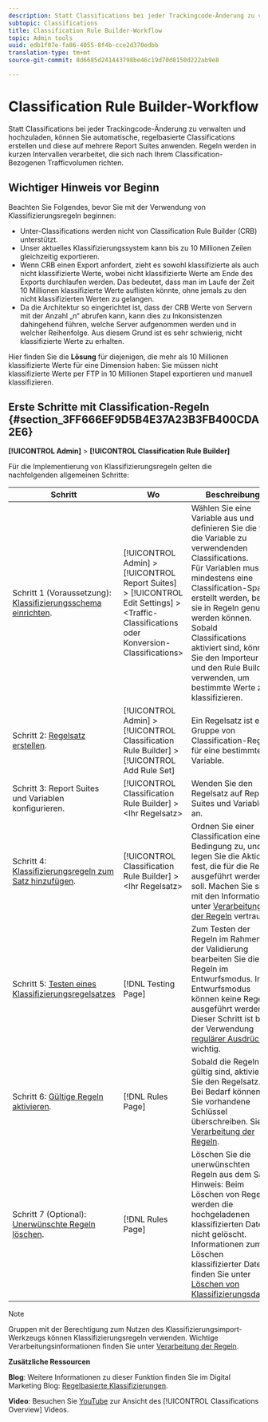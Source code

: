 ```yaml
---
description: Statt Classifications bei jeder Trackingcode-Änderung zu verwalten und hochzuladen, können Sie automatische, regelbasierte Classifications erstellen und diese auf mehrere Report Suites anwenden. Regeln werden in kurzen Intervallen verarbeitet, die sich nach Ihrem Classification-Bezogenen Trafficvolumen richten.
subtopic: Classifications
title: Classification Rule Builder-Workflow
topic: Admin tools
uuid: edb1f07e-fa86-4055-8f4b-cce2d370edbb
translation-type: tm+mt
source-git-commit: 8d6685d241443798be46c19d70d8150d222ab9e8

---
```



# Classification Rule Builder-Workflow

Statt Classifications bei jeder Trackingcode-Änderung zu verwalten und hochzuladen, können Sie automatische, regelbasierte Classifications erstellen und diese auf mehrere Report Suites anwenden. Regeln werden in kurzen Intervallen verarbeitet, die sich nach Ihrem Classification-Bezogenen Trafficvolumen richten.

## Wichtiger Hinweis vor Beginn

Beachten Sie Folgendes, bevor Sie mit der Verwendung von Klassifizierungsregeln beginnen:

* Unter-Classifications werden nicht von Classification Rule Builder (CRB) unterstützt.
* Unser aktuelles Klassifizierungssystem kann bis zu 10 Millionen Zeilen gleichzeitig exportieren.
* Wenn CRB einen Export anfordert, zieht es sowohl klassifizierte als auch nicht klassifizierte Werte, wobei nicht klassifizierte Werte am Ende des Exports durchlaufen werden. Das bedeutet, dass man im Laufe der Zeit 10 Millionen klassifizierte Werte auflisten könnte, ohne jemals zu den nicht klassifizierten Werten zu gelangen.
* Da die Architektur so eingerichtet ist, dass der CRB Werte von Servern mit der Anzahl „n“ abrufen kann, kann dies zu Inkonsistenzen dahingehend führen, welche Server aufgenommen werden und in welcher Reihenfolge. Aus diesem Grund ist es sehr schwierig, nicht klassifizierte Werte zu erhalten.

Hier finden Sie die **Lösung** für diejenigen, die mehr als 10 Millionen klassifizierte Werte für eine Dimension haben: Sie müssen nicht klassifizierte Werte per FTP in 10 Millionen Stapel exportieren und manuell klassifizieren.

## Erste Schritte mit Classification-Regeln {#section_3FF666EF9D5B4E37A23B3FB400CDA2E6}

**[!UICONTROL Admin]** > **[!UICONTROL Classification Rule Builder]**

Für die Implementierung von Klassifizierungsregeln gelten die nachfolgenden allgemeinen Schritte:

| Schritt | Wo | Beschreibung |
|--- |--- |--- |
| Schritt 1 (Voraussetzung): [Klassifizierungsschema einrichten](https://docs.adobe.com/content/help/en/analytics/components/classifications/c-classifications.html). | [!UICONTROL Admin] > [!UICONTROL Report Suites] > [!UICONTROL Edit Settings] > &lt;Traffic-Classifications oder Konversion-Classifications> | Wählen Sie eine Variable aus und definieren Sie die für die Variable zu verwendenden Classifications. <br>Für Variablen muss mindestens eine Classification-Spalte erstellt werden, bevor sie in Regeln genutzt werden können.<br>Sobald Classifications aktiviert sind, können Sie den Importeur und den Rule Builder verwenden, um bestimmte Werte zu klassifizieren. |
| Schritt 2: [Regelsatz erstellen](/help/components/c-classifications2/crb/classification-rule-set.md). | [!UICONTROL Admin] >  [!UICONTROL Classification Rule Builder] > [!UICONTROL Add Rule Set] | Ein Regelsatz ist eine Gruppe von Classification-Regeln für eine bestimmte Variable. |
| Schritt 3: Report Suites und Variablen konfigurieren. | [!UICONTROL Classification Rule Builder] >  &lt;Ihr Regelsatz> | Wenden Sie den Regelsatz auf Report Suites und Variablen an. |
| Schritt 4: [Klassifizierungsregeln zum Satz hinzufügen](/help/components/c-classifications2/crb/classification-quickstart-rules.md). | [!UICONTROL Classification Rule Builder] >  &lt;Ihr Regelsatz> | Ordnen Sie einer Classification eine Bedingung zu, und legen Sie die Aktion fest, die für die Regel ausgeführt werden soll.  Machen Sie sich mit den Informationen unter [Verarbeitung der Regeln](/help/components/c-classifications2/crb/classification-quickstart-rules.md) vertraut. |
| Schritt 5: [Testen eines Klassifizierungsregelsatzes](/help/components/c-classifications2/crb/classification-quickstart-rules.md) | [!DNL Testing Page] | Zum Testen der Regeln im Rahmen der Validierung bearbeiten Sie die Regeln im Entwurfsmodus. Im Entwurfsmodus können keine Regeln ausgeführt werden.<br>Dieser Schritt ist bei der Verwendung [regulärer Ausdrücke](/help/components/c-classifications2/crb/classification-quickstart-rules.md) wichtig. |
| Schritt 6: [Gültige Regeln aktivieren](/help/components/c-classifications2/crb/classification-rule-definitions.md). | [!DNL Rules Page] | Sobald die Regeln gültig sind, aktivieren Sie den Regelsatz.  Bei Bedarf können Sie vorhandene Schlüssel überschreiben. Siehe [Verarbeitung der Regeln](/help/components/c-classifications2/crb/classification-quickstart-rules.md). |
| Schritt 7 (Optional): [Unerwünschte Regeln löschen](/help/components/c-classifications2/crb/classification-rule-definitions.md). | [!DNL Rules Page] | Löschen Sie die unerwünschten Regeln aus dem Satz.<br>Hinweis: Beim Löschen von Regeln werden die hochgeladenen klassifizierten Daten nicht gelöscht.  Informationen zum Löschen klassifizierter Daten finden Sie unter [Löschen von Klassifizierungsdaten](/help/components/c-classifications2/c-classifications-importer/t-delete-classification-data.md). |

>[!NOTE]
>
>Gruppen mit der Berechtigung zum Nutzen des Klassifizierungsimport-Werkzeugs können Klassifizierungsregeln verwenden. Wichtige Verarbeitungsinformationen finden Sie unter [Verarbeitung der Regeln](/help/components/c-classifications2/crb/classification-quickstart-rules.md).

**Zusätzliche Ressourcen**

**Blog**: Weitere Informationen zu dieser Funktion finden Sie im Digital Marketing Blog: [Regelbasierte Klassifizierungen](https://blogs.adobe.com/digitalmarketing/analytics/rule-based-classifications-part-1-making-classifications-easier/?utm_source=feedburner&amp;utm_medium=feed&amp;utm_campaign=Feed%3A+AdobeDigitalMarketing+%28Adobe+Digital+Marketing+Blog%29).

**Video**: Besuchen Sie [YouTube](https://www.youtube.com/watch?v=6laI5SBXY-I) zur Ansicht des [!UICONTROL Classifications Overview] Videos.
